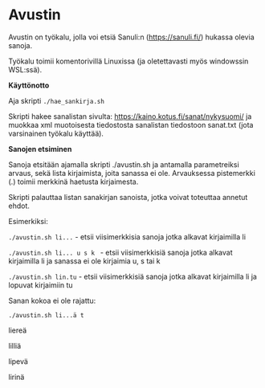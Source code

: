 # Avustin

Avustin on työkalu, jolla voi etsiä Sanuli:n (https://sanuli.fi/) hukassa olevia sanoja.

Työkalu toimii komentorivillä Linuxissa (ja oletettavasti myös windowssin WSL:ssä).

**Käyttönotto**

Aja skripti `./hae_sankirja.sh`

Skripti hakee sanalistan sivulta: https://kaino.kotus.fi/sanat/nykysuomi/
ja muokkaa xml muotoisesta tiedostosta sanalistan tiedostoon sanat.txt (jota varsinainen työkalu käyttää).

**Sanojen etsiminen** 
 
Sanoja etsitään ajamalla skripti ./avustin.sh  ja antamalla parametreiksi arvaus, sekä lista kirjaimista, joita sanassa ei ole. Arvauksessa pistemerkki (.) toimii merkkinä haetusta kirjaimesta.

Skripti palauttaa listan sanakirjan sanoista, jotka voivat toteuttaa annetut ehdot.


Esimerkiksi:

`./avustin.sh li...`    - etsii viisimerkkisia sanoja jotka alkavat kirjaimilla li

`./avustin.sh li... u s k `  - etsii viisimerkkisiä sanoja jotka alkavat kirjaimilla li ja sanassa ei ole kirjaimia u, s tai k

`./avustin.sh lin.tu`        - etsii viisimerkkisiä sanoja jotka alkavat kirjaimilla li ja lopuvat kirjaimiin tu


Sanan kokoa ei ole rajattu:

`./avustin.sh li...ä t`

liereä

lilliä

lipevä

lirinä


